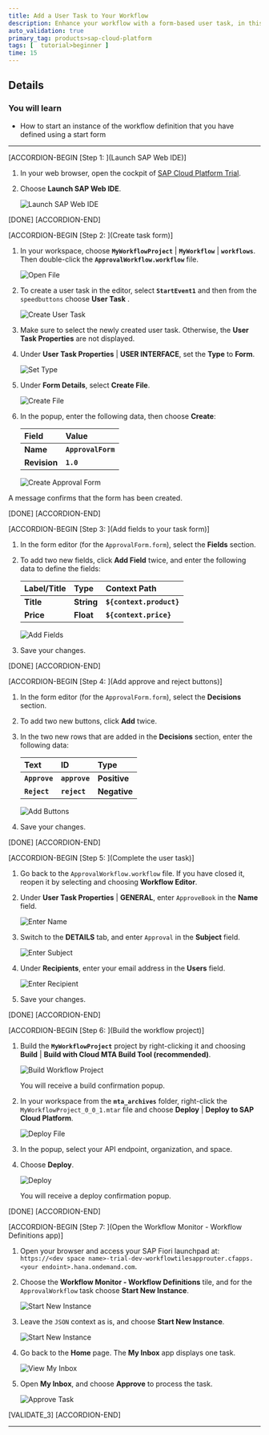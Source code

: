 ```yaml
---
title: Add a User Task to Your Workflow
description: Enhance your workflow with a form-based user task, in this case, to add an approval.
auto_validation: true
primary_tag: products>sap-cloud-platform
tags: [  tutorial>beginner ]
time: 15
---
```


## Details
### You will learn  
  - How to start an instance of the workflow definition that you have defined using a start form 

---
[ACCORDION-BEGIN [Step 1: ](Launch SAP Web IDE)]
1. In your web browser, open the cockpit of [SAP Cloud Platform Trial](https://account.hanatrial.ondemand.com/cockpit).

2. Choose **Launch SAP Web IDE**.

   ![Launch SAP Web IDE](launchsapwebide.png)  

[DONE]
[ACCORDION-END]


[ACCORDION-BEGIN [Step 2: ](Create task form)]
1. In your workspace, choose **`MyWorkflowProject`** | **`MyWorkflow`** | **`workflows`**. Then double-click the **`ApprovalWorkflow.workflow`** file.

    ![Open File](open-approvalwf-new.png)

2. To create a user task in the editor, select **`StartEvent1`** and then from the `speedbuttons` choose **User Task** .

    ![Create User Task](create-user-task-no.png)

3. Make sure to select the newly created user task. Otherwise, the **User Task Properties** are not displayed.

4. Under **User Task Properties** | **USER INTERFACE**, set the **Type** to **Form**.

    ![Set Type](set-to-form.png)

5. Under **Form Details**, select **Create File**.

    ![Create File](select-create-file.png)

6. In the popup, enter the following data, then choose **Create**:

    | Field                  | Value                  |
    | :--------------------- | :--------------------- |
    | **Name**               | **`ApprovalForm`**     |
    | **Revision**           | **`1.0`**              |      

    ![Create Approval Form](create-approval-form.png)

A message confirms that the form has been created.

[DONE]
[ACCORDION-END]


[ACCORDION-BEGIN [Step 3: ](Add fields to your task form)]

1. In the form editor (for the ``ApprovalForm.form``), select the **Fields** section.

2. To add two new fields, click **Add Field** twice, and enter the following data to define the fields:

    | Label/Title      | Type          | Context Path                
    | :--------------- | :------------ | :--------------------------
    | **Title**        | **String**    | **`${context.product}`**    
    | **Price**        | **Float**     | **`${context.price}`**      

    ![Add Fields](add-fields.png)

3. Save your changes.

[DONE]
[ACCORDION-END]


[ACCORDION-BEGIN [Step 4: ](Add approve and reject buttons)]

1. In the form editor (for the ``ApprovalForm.form``), select the **Decisions** section.

2. To add two new buttons, click **Add** twice.

3. In the two new rows that are added in the **Decisions** section, enter the following data:

    | **Text**         | **ID**           | **Type**       |
    | :--------------- | :--------------- | :------------- |
    | **`Approve`**    | **`approve`**    | **Positive**   |
    | **`Reject`**     | **`reject`**     | **Negative**   |

    ![Add Buttons](add-buttons.png)

4. Save your changes.

[DONE]
[ACCORDION-END]


[ACCORDION-BEGIN [Step 5: ](Complete the user task)]
1. Go back to the `ApprovalWorkflow.workflow` file. If you have closed it, reopen it by selecting and choosing **Workflow Editor**.

2. Under **User Task Properties** | **GENERAL**, enter `ApproveBook` in the **Name** field.

    ![Enter Name](enter-name-approvebook.png)

3. Switch to the **DETAILS** tab, and enter `Approval` in the **Subject** field.

    ![Enter Subject](enter-subject-approval.png)

4. Under **Recipients**, enter your email address in the **Users** field.

    ![Enter Recipient](enter-recipient.png)

5. Save your changes.

[DONE]
[ACCORDION-END]


[ACCORDION-BEGIN [Step 6: ](Build the workflow project)]

1. Build the **`MyWorkflowProject`** project by right-clicking it and choosing **Build** | **Build with Cloud MTA Build Tool (recommended)**.

    ![Build Workflow Project](build-wf-project-rec.png)

    You will receive a build confirmation popup.

2. In your workspace from the **`mta_archives`** folder, right-click the `MyWorkflowProject_0_0_1.mtar` file and choose **Deploy** | **Deploy to SAP Cloud Platform**.

    ![Deploy File](deploy-wf-mtar-new.png)

3. In the popup, select your API endpoint, organization, and space.

4. Choose **Deploy**.

    ![Deploy](deploy.png)

    You will receive a deploy confirmation popup.

[DONE]
[ACCORDION-END]


[ACCORDION-BEGIN [Step 7: ](Open the Workflow Monitor - Workflow Definitions app)]
1. Open your browser and access your SAP Fiori launchpad at: `https://<dev space name>-trial-dev-workflowtilesapprouter.cfapps.<your endoint>.hana.ondemand.com`.

2. Choose the **Workflow Monitor - Workflow Definitions** tile, and for the `ApprovalWorkflow` task choose **Start New Instance**.

    ![Start New Instance](start-new-instance.png)

3. Leave the `JSON` context as is, and choose **Start New Instance**.

    ![Start New Instance](start-new-instance2.png)

4. Go back to the **Home** page. The **My Inbox** app displays one task.

    ![View My Inbox](my-inbox-task.png)

5. Open **My Inbox**, and choose **Approve** to process the task.

    ![Approve Task](approve-task.png)

[VALIDATE_3]
[ACCORDION-END]

---
